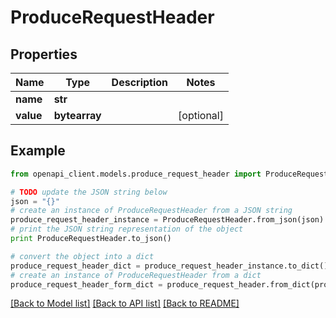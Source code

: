 # ProduceRequestHeader


## Properties
Name | Type | Description | Notes
------------ | ------------- | ------------- | -------------
**name** | **str** |  | 
**value** | **bytearray** |  | [optional] 

## Example

```python
from openapi_client.models.produce_request_header import ProduceRequestHeader

# TODO update the JSON string below
json = "{}"
# create an instance of ProduceRequestHeader from a JSON string
produce_request_header_instance = ProduceRequestHeader.from_json(json)
# print the JSON string representation of the object
print ProduceRequestHeader.to_json()

# convert the object into a dict
produce_request_header_dict = produce_request_header_instance.to_dict()
# create an instance of ProduceRequestHeader from a dict
produce_request_header_form_dict = produce_request_header.from_dict(produce_request_header_dict)
```
[[Back to Model list]](../ccloud/README.md#documentation-for-models) [[Back to API list]](../ccloud/README.md#documentation-for-api-endpoints) [[Back to README]](../ccloud/README.md)


